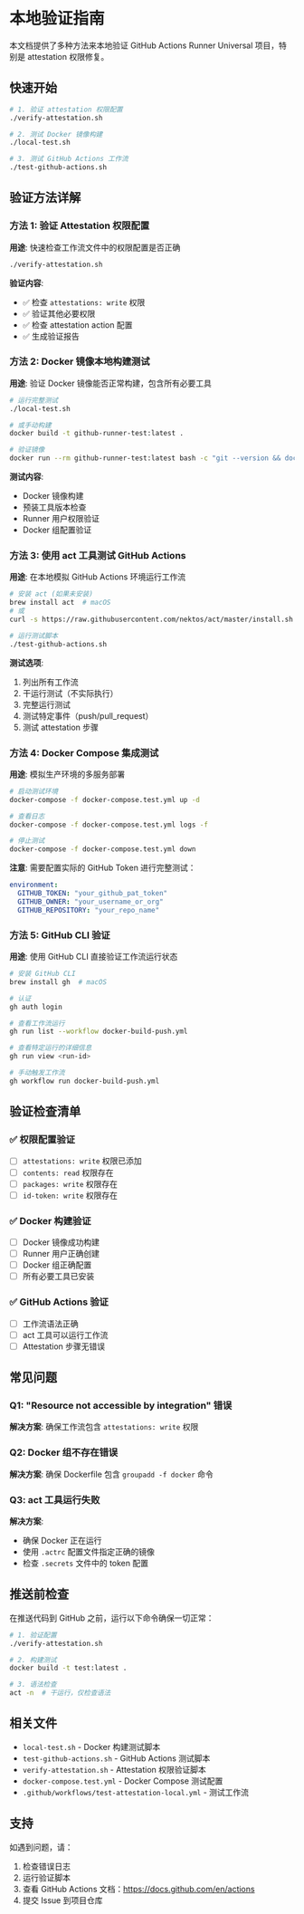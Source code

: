 # 本地验证指南

本文档提供了多种方法来本地验证 GitHub Actions Runner Universal 项目，特别是 attestation 权限修复。

## 快速开始

```bash
# 1. 验证 attestation 权限配置
./verify-attestation.sh

# 2. 测试 Docker 镜像构建
./local-test.sh

# 3. 测试 GitHub Actions 工作流
./test-github-actions.sh
```

## 验证方法详解

### 方法 1: 验证 Attestation 权限配置

**用途**: 快速检查工作流文件中的权限配置是否正确

```bash
./verify-attestation.sh
```

**验证内容**:
- ✅ 检查 `attestations: write` 权限
- ✅ 验证其他必要权限
- ✅ 检查 attestation action 配置
- ✅ 生成验证报告

### 方法 2: Docker 镜像本地构建测试

**用途**: 验证 Docker 镜像能否正常构建，包含所有必要工具

```bash
# 运行完整测试
./local-test.sh

# 或手动构建
docker build -t github-runner-test:latest .

# 验证镜像
docker run --rm github-runner-test:latest bash -c "git --version && docker --version"
```

**测试内容**:
- Docker 镜像构建
- 预装工具版本检查
- Runner 用户权限验证
- Docker 组配置验证

### 方法 3: 使用 act 工具测试 GitHub Actions

**用途**: 在本地模拟 GitHub Actions 环境运行工作流

```bash
# 安装 act (如果未安装)
brew install act  # macOS
# 或
curl -s https://raw.githubusercontent.com/nektos/act/master/install.sh | sudo bash  # Linux

# 运行测试脚本
./test-github-actions.sh
```

**测试选项**:
1. 列出所有工作流
2. 干运行测试（不实际执行）
3. 完整运行测试
4. 测试特定事件（push/pull_request）
5. 测试 attestation 步骤

### 方法 4: Docker Compose 集成测试

**用途**: 模拟生产环境的多服务部署

```bash
# 启动测试环境
docker-compose -f docker-compose.test.yml up -d

# 查看日志
docker-compose -f docker-compose.test.yml logs -f

# 停止测试
docker-compose -f docker-compose.test.yml down
```

**注意**: 需要配置实际的 GitHub Token 进行完整测试：
```yaml
environment:
  GITHUB_TOKEN: "your_github_pat_token"
  GITHUB_OWNER: "your_username_or_org"
  GITHUB_REPOSITORY: "your_repo_name"
```

### 方法 5: GitHub CLI 验证

**用途**: 使用 GitHub CLI 直接验证工作流运行状态

```bash
# 安装 GitHub CLI
brew install gh  # macOS

# 认证
gh auth login

# 查看工作流运行
gh run list --workflow docker-build-push.yml

# 查看特定运行的详细信息
gh run view <run-id>

# 手动触发工作流
gh workflow run docker-build-push.yml
```

## 验证检查清单

### ✅ 权限配置验证
- [ ] `attestations: write` 权限已添加
- [ ] `contents: read` 权限存在
- [ ] `packages: write` 权限存在
- [ ] `id-token: write` 权限存在

### ✅ Docker 构建验证
- [ ] Docker 镜像成功构建
- [ ] Runner 用户正确创建
- [ ] Docker 组正确配置
- [ ] 所有必要工具已安装

### ✅ GitHub Actions 验证
- [ ] 工作流语法正确
- [ ] act 工具可以运行工作流
- [ ] Attestation 步骤无错误

## 常见问题

### Q1: "Resource not accessible by integration" 错误
**解决方案**: 确保工作流包含 `attestations: write` 权限

### Q2: Docker 组不存在错误
**解决方案**: 确保 Dockerfile 包含 `groupadd -f docker` 命令

### Q3: act 工具运行失败
**解决方案**: 
- 确保 Docker 正在运行
- 使用 `.actrc` 配置文件指定正确的镜像
- 检查 `.secrets` 文件中的 token 配置

## 推送前检查

在推送代码到 GitHub 之前，运行以下命令确保一切正常：

```bash
# 1. 验证配置
./verify-attestation.sh

# 2. 构建测试
docker build -t test:latest .

# 3. 语法检查
act -n  # 干运行，仅检查语法
```

## 相关文件

- `local-test.sh` - Docker 构建测试脚本
- `test-github-actions.sh` - GitHub Actions 测试脚本
- `verify-attestation.sh` - Attestation 权限验证脚本
- `docker-compose.test.yml` - Docker Compose 测试配置
- `.github/workflows/test-attestation-local.yml` - 测试工作流

## 支持

如遇到问题，请：
1. 检查错误日志
2. 运行验证脚本
3. 查看 GitHub Actions 文档：https://docs.github.com/en/actions
4. 提交 Issue 到项目仓库